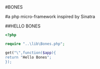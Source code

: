 #BONES

#a php micro-framework inspired by Sinatra

##HELLO BONES

```php
<?php

require "..\lib\Bones.php";

get("\",function($app){
return "Hello Bones";
});

```